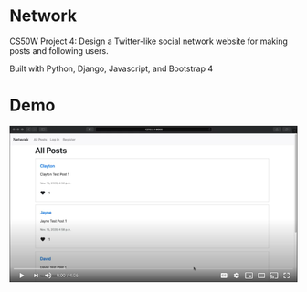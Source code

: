 # Network

CS50W Project 4: Design a Twitter-like social network website for making posts and following users.

Built with Python, Django, Javascript, and Bootstrap 4

# Demo

[![Network Demo](demo/networkdemo.png)](https://www.youtube.com/watch?v=q1G_Rngu1_o)